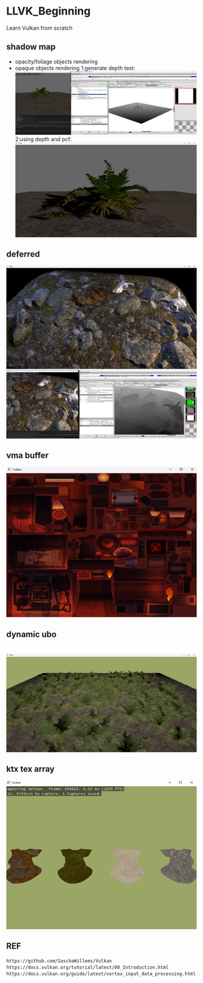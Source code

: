 # LLVK_Beginning
Learn Vulkan from scratch

## shadow map
* opacity/foliage objects rendering
* opaque objects rendering
1:generate depth test:
![shadow.png](screenshot/shadow_map_gen_depth.png)
2:using depth and pcf:
![pcf.png](screenshot/pcf.png)

## deferred
![deferred.png](screenshot/deferred.png)
![deferred.png](screenshot/deferred_gen_attachments.png)

## vma buffer
![vma.png](screenshot%2Fvma.png)
## dynamic ubo
![dynamicUBO_UseGLTF_BasicPBR.png](screenshot%2FdynamicUBO_UseGLTF_BasicPBR.png)
## ktx tex array
![texarray.png](screenshot/texarray.png)

## REF
```html
https://github.com/SaschaWillems/Vulkan
https://docs.vulkan.org/tutorial/latest/00_Introduction.html
https://docs.vulkan.org/guide/latest/vertex_input_data_processing.html
```

